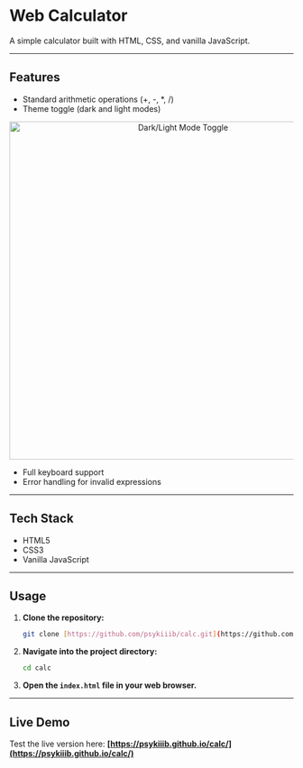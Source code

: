 # Web Calculator

A simple calculator built with HTML, CSS, and vanilla JavaScript.


---

## Features

- Standard arithmetic operations (+, -, *, /)
- Theme toggle (dark and light modes)

 <p align="center">
  <img src="assets/mode-toggle-demo.gif" alt="Dark/Light Mode Toggle" width="600">
</p>

- Full keyboard support
- Error handling for invalid expressions

---

## Tech Stack

-   HTML5
-   CSS3
-   Vanilla JavaScript

---

## Usage

1.  **Clone the repository:**
    ```bash
    git clone [https://github.com/psykiiib/calc.git](https://github.com/psykiiib/calc.git)
    ```
2.  **Navigate into the project directory:**
    ```bash
    cd calc
    ```
3.  **Open the `index.html` file in your web browser.**

---

## Live Demo

Test the live version here: **[https://psykiiib.github.io/calc/](https://psykiiib.github.io/calc/)**
